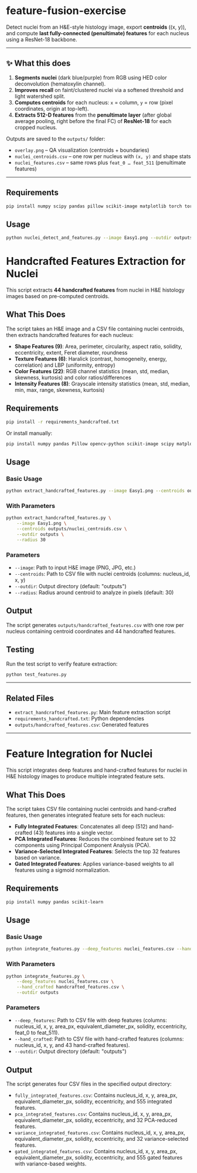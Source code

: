 # feature-fusion-exercise

Detect nuclei from an H&E-style histology image, export **centroids** \((x, y)\), and compute **last fully-connected (penultimate) features** for each nucleus using a ResNet-18 backbone.

---

## ✨ What this does

1. **Segments nuclei** (dark blue/purple) from RGB using HED color deconvolution (hematoxylin channel).  
2. **Improves recall** on faint/clustered nuclei via a softened threshold and light watershed split.  
3. **Computes centroids** for each nucleus: `x` = column, `y` = row (pixel coordinates, origin at top-left).  
4. **Extracts 512-D features** from the **penultimate layer** (after global average pooling, right before the final FC) of **ResNet-18** for each cropped nucleus.

Outputs are saved to the `outputs/` folder:
- `overlay.png` – QA visualization (centroids + boundaries)  
- `nuclei_centroids.csv` – one row per nucleus with `(x, y)` and shape stats  
- `nuclei_features.csv` – same rows plus `feat_0 … feat_511` (penultimate features)

---

## Requirements
```bash
pip install numpy scipy pandas pillow scikit-image matplotlib torch torchvision
```

## Usage

```bash
python nuclei_detect_and_features.py --image Easy1.png --outdir outputs
```


# Handcrafted Features Extraction for Nuclei

This script extracts **44 handcrafted features** from nuclei in H\&E histology images based on pre-computed centroids.

## What This Does

The script takes an H\&E image and a CSV file containing nuclei centroids, then extracts handcrafted features for each nucleus:

* **Shape Features (9)**: Area, perimeter, circularity, aspect ratio, solidity, eccentricity, extent, Feret diameter, roundness
* **Texture Features (6)**: Haralick (contrast, homogeneity, energy, correlation) and LBP (uniformity, entropy)
* **Color Features (22)**: RGB channel statistics (mean, std, median, skewness, kurtosis) and color ratios/differences
* **Intensity Features (8)**: Grayscale intensity statistics (mean, std, median, min, max, range, skewness, kurtosis)

##  Requirements

```bash
pip install -r requirements_handcrafted.txt
```

Or install manually:

```bash
pip install numpy pandas Pillow opencv-python scikit-image scipy matplotlib
```

##  Usage

### Basic Usage

```bash
python extract_handcrafted_features.py --image Easy1.png --centroids outputs/nuclei_centroids.csv --outdir outputs
```

### With Parameters

```bash
python extract_handcrafted_features.py \
    --image Easy1.png \
    --centroids outputs/nuclei_centroids.csv \
    --outdir outputs \
    --radius 30
```

### Parameters

* `--image`: Path to input H\&E image (PNG, JPG, etc.)
* `--centroids`: Path to CSV file with nuclei centroids (columns: nucleus\_id, x, y)
* `--outdir`: Output directory (default: "outputs")
* `--radius`: Radius around centroid to analyze in pixels (default: 30)

##  Output

The script generates `outputs/handcrafted_features.csv` with one row per nucleus containing centroid coordinates and 44 handcrafted features.

##  Testing

Run the test script to verify feature extraction:

```bash
python test_features.py
```

---

##  Related Files

* `extract_handcrafted_features.py`: Main feature extraction script
* `requirements_handcrafted.txt`: Python dependencies
* `outputs/handcrafted_features.csv`: Generated features

---

# Feature Integration for Nuclei 
This script integrates deep features and hand-crafted features for nuclei in H&E histology images to produce multiple integrated feature sets.

## What This Does
The script takes CSV file containing nuclei centroids and hand-crafted features, then generates integrated feature sets for each nucleus:

* **Fully Integrated Features**: Concatenates all deep (512) and hand-crafted (43) features into a single vector.
* **PCA Integrated Features**: Reduces the combined feature set to 32 components using Principal Component Analysis (PCA).
* **Variance-Selected Integrated Features**: Selects the top 32 features based on variance.
* **Gated Integrated Features**: Applies variance-based weights to all features using a sigmoid normalization.
##  Requirements

```bash
pip install numpy pandas scikit-learn
```
##  Usage

### Basic Usage

```bash
python integrate_features.py --deep_features nuclei_features.csv --hand_crafted handcrafted_features.csv --outdir outputs
```
### With Parameters

```bash
python integrate_features.py \
    --deep_features nuclei_features.csv \
    --hand_crafted handcrafted_features.csv \
    --outdir outputs
```

### Parameters

* `--deep_features`: Path to CSV file with deep features (columns: nucleus_id, x, y, area_px, equivalent_diameter_px, solidity, eccentricity, feat_0 to feat_511).
* `--hand_crafted`: Path to CSV file with hand-crafted features (columns: nucleus_id, x, y, and 43 hand-crafted features).
* `--outdir`: Output directory (default: "outputs")


##  Output

The script generates four CSV files in the specified output directory:

* `fully_integrated_features.csv`: Contains nucleus_id, x, y, area_px, equivalent_diameter_px, solidity, eccentricity, and 555 integrated features.
* `pca_integrated_features.csv`: Contains nucleus_id, x, y, area_px, equivalent_diameter_px, solidity, eccentricity, and 32 PCA-reduced features.
* `variance_integrated_features.csv`: Contains nucleus_id, x, y, area_px, equivalent_diameter_px, solidity, eccentricity, and 32 variance-selected features.
* `gated_integrated_features.csv`: Contains nucleus_id, x, y, area_px, equivalent_diameter_px, solidity, eccentricity, and 555 gated features with variance-based weights.
